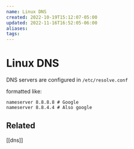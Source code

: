```yaml
---
name: Linux DNS
created: 2022-10-19T15:12:07-05:00
updated: 2022-11-16T16:52:05-06:00
aliases: 
tags: 
---
```

# Linux DNS

DNS servers are configured in `/etc/resolve.conf`

formatted like:
```shell 
nameserver 8.8.8.8 # Google
nameserver 8.8.4.4 # Also google
```


## Related
[[dns]]